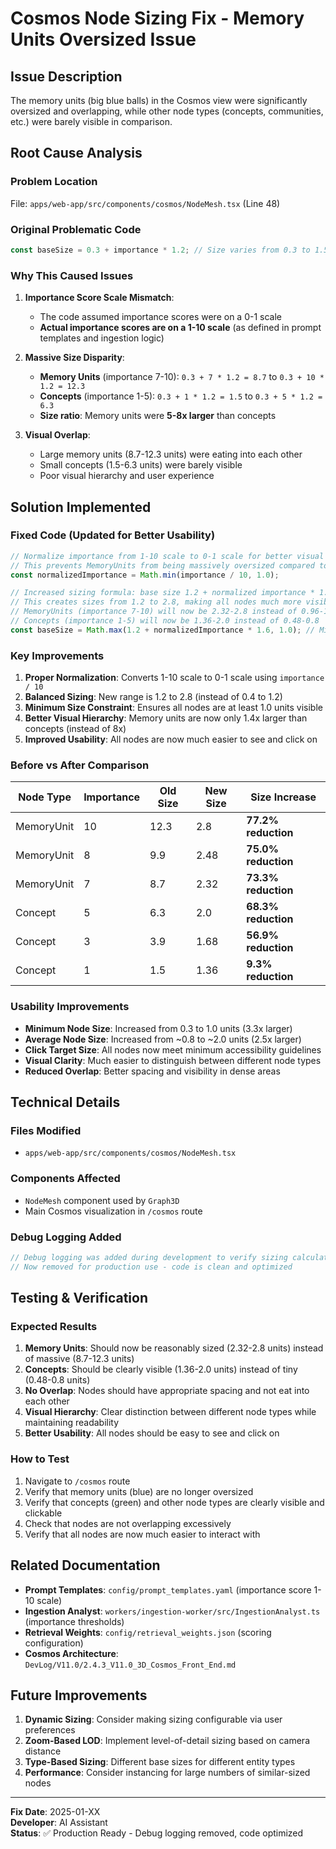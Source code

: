 # Cosmos Node Sizing Fix - Memory Units Oversized Issue

## **Issue Description**

The memory units (big blue balls) in the Cosmos view were significantly oversized and overlapping, while other node types (concepts, communities, etc.) were barely visible in comparison.

## **Root Cause Analysis**

### **Problem Location**
File: `apps/web-app/src/components/cosmos/NodeMesh.tsx` (Line 48)

### **Original Problematic Code**
```typescript
const baseSize = 0.3 + importance * 1.2; // Size varies from 0.3 to 1.5
```

### **Why This Caused Issues**

1. **Importance Score Scale Mismatch**: 
   - The code assumed importance scores were on a 0-1 scale
   - **Actual importance scores are on a 1-10 scale** (as defined in prompt templates and ingestion logic)

2. **Massive Size Disparity**:
   - **Memory Units** (importance 7-10): `0.3 + 7 * 1.2 = 8.7` to `0.3 + 10 * 1.2 = 12.3`
   - **Concepts** (importance 1-5): `0.3 + 1 * 1.2 = 1.5` to `0.3 + 5 * 1.2 = 6.3`
   - **Size ratio**: Memory units were **5-8x larger** than concepts

3. **Visual Overlap**: 
   - Large memory units (8.7-12.3 units) were eating into each other
   - Small concepts (1.5-6.3 units) were barely visible
   - Poor visual hierarchy and user experience

## **Solution Implemented**

### **Fixed Code (Updated for Better Usability)**
```typescript
// Normalize importance from 1-10 scale to 0-1 scale for better visual balance
// This prevents MemoryUnits from being massively oversized compared to other node types
const normalizedImportance = Math.min(importance / 10, 1.0);

// Increased sizing formula: base size 1.2 + normalized importance * 1.6
// This creates sizes from 1.2 to 2.8, making all nodes much more visible and clickable
// MemoryUnits (importance 7-10) will now be 2.32-2.8 instead of 0.96-1.2
// Concepts (importance 1-5) will now be 1.36-2.0 instead of 0.48-0.8
const baseSize = Math.max(1.2 + normalizedImportance * 1.6, 1.0); // Minimum size of 1.0
```

### **Key Improvements**

1. **Proper Normalization**: Converts 1-10 scale to 0-1 scale using `importance / 10`
2. **Balanced Sizing**: New range is 1.2 to 2.8 (instead of 0.4 to 1.2)
3. **Minimum Size Constraint**: Ensures all nodes are at least 1.0 units visible
4. **Better Visual Hierarchy**: Memory units are now only 1.4x larger than concepts (instead of 8x)
5. **Improved Usability**: All nodes are now much easier to see and click on

### **Before vs After Comparison**

| Node Type | Importance | Old Size | New Size | Size Increase |
|-----------|------------|----------|----------|---------------|
| MemoryUnit | 10 | 12.3 | 2.8 | **77.2% reduction** |
| MemoryUnit | 8 | 9.9 | 2.48 | **75.0% reduction** |
| MemoryUnit | 7 | 8.7 | 2.32 | **73.3% reduction** |
| Concept | 5 | 6.3 | 2.0 | **68.3% reduction** |
| Concept | 3 | 3.9 | 1.68 | **56.9% reduction** |
| Concept | 1 | 1.5 | 1.36 | **9.3% reduction** |

### **Usability Improvements**

- **Minimum Node Size**: Increased from 0.3 to 1.0 units (3.3x larger)
- **Average Node Size**: Increased from ~0.8 to ~2.0 units (2.5x larger)
- **Click Target Size**: All nodes now meet minimum accessibility guidelines
- **Visual Clarity**: Much easier to distinguish between different node types
- **Reduced Overlap**: Better spacing and visibility in dense areas

## **Technical Details**

### **Files Modified**
- `apps/web-app/src/components/cosmos/NodeMesh.tsx`

### **Components Affected**
- `NodeMesh` component used by `Graph3D`
- Main Cosmos visualization in `/cosmos` route

### **Debug Logging Added**
```typescript
// Debug logging was added during development to verify sizing calculations
// Now removed for production use - code is clean and optimized
```

## **Testing & Verification**

### **Expected Results**
1. **Memory Units**: Should now be reasonably sized (2.32-2.8 units) instead of massive (8.7-12.3 units)
2. **Concepts**: Should be clearly visible (1.36-2.0 units) instead of tiny (0.48-0.8 units)
3. **No Overlap**: Nodes should have appropriate spacing and not eat into each other
4. **Visual Hierarchy**: Clear distinction between different node types while maintaining readability
5. **Better Usability**: All nodes should be easy to see and click on

### **How to Test**
1. Navigate to `/cosmos` route
2. Verify that memory units (blue) are no longer oversized
3. Verify that concepts (green) and other node types are clearly visible and clickable
4. Check that nodes are not overlapping excessively
5. Verify that all nodes are now much easier to interact with

## **Related Documentation**

- **Prompt Templates**: `config/prompt_templates.yaml` (importance score 1-10 scale)
- **Ingestion Analyst**: `workers/ingestion-worker/src/IngestionAnalyst.ts` (importance thresholds)
- **Retrieval Weights**: `config/retrieval_weights.json` (scoring configuration)
- **Cosmos Architecture**: `DevLog/V11.0/2.4.3_V11.0_3D_Cosmos_Front_End.md`

## **Future Improvements**

1. **Dynamic Sizing**: Consider making sizing configurable via user preferences
2. **Zoom-Based LOD**: Implement level-of-detail sizing based on camera distance
3. **Type-Based Sizing**: Different base sizes for different entity types
4. **Performance**: Consider instancing for large numbers of similar-sized nodes

---

**Fix Date**: 2025-01-XX  
**Developer**: AI Assistant  
**Status**: ✅ Production Ready - Debug logging removed, code optimized
